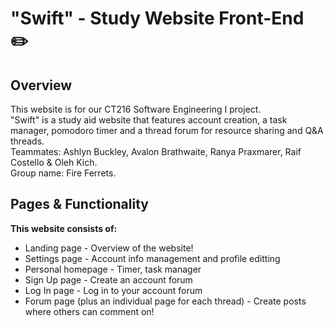 # "Swift" - Study Website Front-End ✏️

## Overview
This website is for our CT216 Software Engineering I project.<br>
"Swift" is a study aid website that features account creation, a task manager, pomodoro timer and a thread forum for resource sharing and Q&A threads.<br>
Teammates: Ashlyn Buckley, Avalon Brathwaite, Ranya Praxmarer, Raif Costello & Oleh Kich.<br>
Group name: Fire Ferrets.

## Pages & Functionality
**This website consists of:** <br>
- Landing page - Overview of the website!<br>
- Settings page - Account info management and profile editting<br>
- Personal homepage - Timer, task manager<br>
- Sign Up page - Create an account forum<br>
- Log In page - Log in to your account forum<br>
- Forum page (plus an individual page for each thread) - Create posts where others can comment on!<br>
